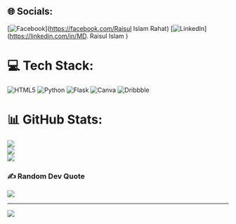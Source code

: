 

## 🌐 Socials:
[![Facebook](https://img.shields.io/badge/Facebook-%231877F2.svg?logo=Facebook&logoColor=white)](https://facebook.com/Raisul Islam Rahat) [![LinkedIn](https://img.shields.io/badge/LinkedIn-%230077B5.svg?logo=linkedin&logoColor=white)](https://linkedin.com/in/MD. Raisul Islam ) 

# 💻 Tech Stack:
![HTML5](https://img.shields.io/badge/html5-%23E34F26.svg?style=for-the-badge&logo=html5&logoColor=white) ![Python](https://img.shields.io/badge/python-3670A0?style=for-the-badge&logo=python&logoColor=ffdd54) ![Flask](https://img.shields.io/badge/flask-%23000.svg?style=for-the-badge&logo=flask&logoColor=white) ![Canva](https://img.shields.io/badge/Canva-%2300C4CC.svg?style=for-the-badge&logo=Canva&logoColor=white) ![Dribbble](https://img.shields.io/badge/Dribbble-EA4C89?style=for-the-badge&logo=dribbble&logoColor=white)
# 📊 GitHub Stats:
![](https://github-readme-stats.vercel.app/api?username=RahatVortex98&theme=dark&hide_border=false&include_all_commits=true&count_private=false)<br/>
![](https://github-readme-streak-stats.herokuapp.com/?user=RahatVortex98&theme=dark&hide_border=false)<br/>
![](https://github-readme-stats.vercel.app/api/top-langs/?username=RahatVortex98&theme=dark&hide_border=false&include_all_commits=true&count_private=false&layout=compact)

### ✍️ Random Dev Quote
![](https://quotes-github-readme.vercel.app/api?type=vetical&theme=radical)

---
[![](https://visitcount.itsvg.in/api?id=RahatVortex98&icon=0&color=0)](https://visitcount.itsvg.in)

<!-- Proudly created with GPRM ( https://gprm.itsvg.in ) -->
